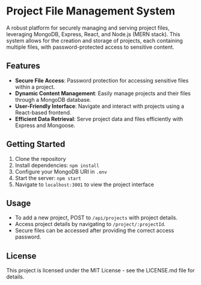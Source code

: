 # Project File Management System

A robust platform for securely managing and serving project files, leveraging MongoDB, Express, React, and Node.js (MERN stack). This system allows for the creation and storage of projects, each containing multiple files, with password-protected access to sensitive content.

## Features

- **Secure File Access**: Password protection for accessing sensitive files within a project.
- **Dynamic Content Management**: Easily manage projects and their files through a MongoDB database.
- **User-Friendly Interface**: Navigate and interact with projects using a React-based frontend.
- **Efficient Data Retrieval**: Serve project data and files efficiently with Express and Mongoose.

## Getting Started

1. Clone the repository
2. Install dependencies: `npm install`
3. Configure your MongoDB URI in `.env`
4. Start the server: `npm start`
5. Navigate to `localhost:3001` to view the project interface

## Usage

- To add a new project, POST to `/api/projects` with project details.
- Access project details by navigating to `/project/:projectId`.
- Secure files can be accessed after providing the correct access password.

## License

This project is licensed under the MIT License - see the LICENSE.md file for details.

